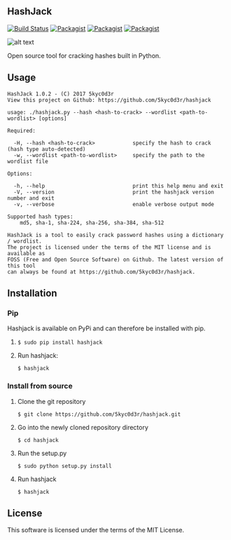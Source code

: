 ## HashJack
[![Build Status](https://travis-ci.org/5kyc0d3r/hashjack.svg?branch=master)](https://travis-ci.org/5kyc0d3r/hashjack) [![Packagist](https://img.shields.io/badge/python-2.7-yellow.svg)](https://www.python.org) [![Packagist](https://img.shields.io/badge/license-MIT-blue.svg)](https://github.com/5kyc0d3r/hashjack/blob/master/LICENSE) [![Packagist](https://img.shields.io/badge/OS-linux-blue.svg)](https://www.linux.com)

![alt text](http://i.imgur.com/LA7Bmw5.png "HashJack v1.0.2")


Open source tool for cracking hashes built in Python.

## Usage
```
HashJack 1.0.2 - (C) 2017 5kyc0d3r
View this project on Github: https://github.com/5kyc0d3r/hashjack

usage: ./hashjack.py --hash <hash-to-crack> --wordlist <path-to-wordlist> [options]

Required:

  -H, --hash <hash-to-crack>            specify the hash to crack (hash type auto-detected)
  -w, --wordlist <path-to-wordlist>     specify the path to the wordlist file

Options:

  -h, --help                            print this help menu and exit
  -V, --version                         print the hashjack version number and exit
  -v, --verbose                         enable verbose output mode

Supported hash types:
    md5, sha-1, sha-224, sha-256, sha-384, sha-512

HashJack is a tool to easily crack password hashes using a dictionary / wordlist.
The project is licensed under the terms of the MIT license and is available as
FOSS (Free and Open Source Software) on Github. The latest version of this tool
can always be found at https://github.com/5kyc0d3r/hashjack.
```


## Installation
### Pip
Hashjack is available on PyPi and can therefore be installed with pip.

1. `$ sudo pip install hashjack`

2. Run hashjack:

    `$ hashjack`


### Install from source
1. Clone the git repository

    `$ git clone https://github.com/5kyc0d3r/hashjack.git`

2. Go into the newly cloned repository directory

    `$ cd hashjack`

3. Run the setup.py

    `$ sudo python setup.py install`

4. Run hashjack

    `$ hashjack`


## License
This software is licensed under the terms of the MIT License.
